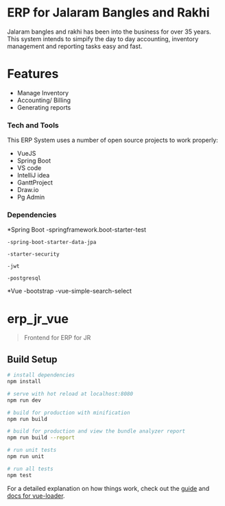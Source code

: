 # ERP for Jalaram Bangles and Rakhi
Jalaram bangles and rakhi has been into the business for over 35 years. This system intends to simpify the day to day accounting, inventory management and reporting tasks easy and fast.

# Features

  - Manage Inventory
  - Accounting/ Billing
  - Generating reports
### Tech and Tools

This ERP System  uses a number of open source projects to work properly:

* VueJS
* Spring Boot
* VS code
* IntelliJ idea
* GanttProject
* Draw.io
* Pg Admin

### Dependencies

*Spring Boot
    -springframework.boot-starter-test
    
    -spring-boot-starter-data-jpa
    
    -starter-security
    
    -jwt
    
    -postgresql
*Vue
    -bootstrap
    -vue-simple-search-select
# erp_jr_vue

> Frontend for ERP for JR

## Build Setup

``` bash
# install dependencies
npm install

# serve with hot reload at localhost:8080
npm run dev

# build for production with minification
npm run build

# build for production and view the bundle analyzer report
npm run build --report

# run unit tests
npm run unit

# run all tests
npm test
```

For a detailed explanation on how things work, check out the [guide](http://vuejs-templates.github.io/webpack/) and [docs for vue-loader](http://vuejs.github.io/vue-loader).
